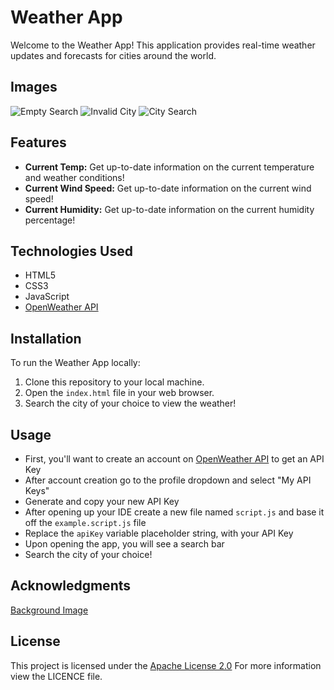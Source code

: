 # Weather App

Welcome to the Weather App! This application provides real-time weather updates and forecasts for cities around the world.

## Images

![Empty Search](https://github.com/JPHMarchB/weather-app/assets/153705879/d90e7eb2-6974-4ed3-9998-9ec313d0c5ac)
![Invalid City](https://github.com/JPHMarchB/weather-app/assets/153705879/5f77e8c1-4f07-4132-9524-fb9ce5677754)
![City Search](https://github.com/JPHMarchB/weather-app/assets/153705879/41519c8f-e84c-4500-b5ca-4dbb4090278d)

## Features

- **Current Temp:** Get up-to-date information on the current temperature and weather conditions!
- **Current Wind Speed:** Get up-to-date information on the current wind speed!
- **Current Humidity:** Get up-to-date information on the current humidity percentage!


## Technologies Used

- HTML5
- CSS3
- JavaScript
- [OpenWeather API](https://openweathermap.org/)

## Installation

To run the Weather App locally:

1. Clone this repository to your local machine.
2. Open the `index.html` file in your web browser.
3. Search the city of your choice to view the weather!

## Usage

- First, you'll want to create an account on [OpenWeather API](https://openweathermap.org/) to get an API Key
- After account creation go to the profile dropdown and select "My API Keys"
- Generate and copy your new API Key
- After opening up your IDE create a new file named `script.js` and base it off the `example.script.js` file
- Replace the `apiKey` variable placeholder string, with your API Key 
- Upon opening the app, you will see a search bar
- Search the city of your choice!

## Acknowledgments

[Background Image](https://unsplash.com/photos/white-clouds-and-blue-sky-during-daytime-Vun-71Vy2hc)


## License

This project is licensed under the [Apache License 2.0](LICENSE) For more information view the LICENCE file.
